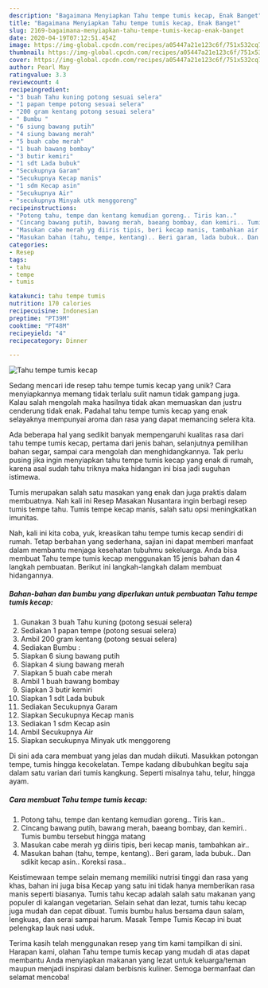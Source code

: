 ```yaml
---
description: "Bagaimana Menyiapkan Tahu tempe tumis kecap, Enak Banget"
title: "Bagaimana Menyiapkan Tahu tempe tumis kecap, Enak Banget"
slug: 2169-bagaimana-menyiapkan-tahu-tempe-tumis-kecap-enak-banget
date: 2020-04-19T07:12:51.454Z
image: https://img-global.cpcdn.com/recipes/a05447a21e123c6f/751x532cq70/tahu-tempe-tumis-kecap-foto-resep-utama.jpg
thumbnail: https://img-global.cpcdn.com/recipes/a05447a21e123c6f/751x532cq70/tahu-tempe-tumis-kecap-foto-resep-utama.jpg
cover: https://img-global.cpcdn.com/recipes/a05447a21e123c6f/751x532cq70/tahu-tempe-tumis-kecap-foto-resep-utama.jpg
author: Pearl May
ratingvalue: 3.3
reviewcount: 4
recipeingredient:
- "3 buah Tahu kuning potong sesuai selera"
- "1 papan tempe potong sesuai selera"
- "200 gram kentang potong sesuai selera"
- " Bumbu "
- "6 siung bawang putih"
- "4 siung bawang merah"
- "5 buah cabe merah"
- "1 buah bawang bombay"
- "3 butir kemiri"
- "1 sdt Lada bubuk"
- "Secukupnya Garam"
- "Secukupnya Kecap manis"
- "1 sdm Kecap asin"
- "Secukupnya Air"
- "secukupnya Minyak utk menggoreng"
recipeinstructions:
- "Potong tahu, tempe dan kentang kemudian goreng.. Tiris kan.."
- "Cincang bawang putih, bawang merah, baeang bombay, dan kemiri.. Tumis bumbu tersebut hingga matang"
- "Masukan cabe merah yg diiris tipis, beri kecap manis, tambahkan air.."
- "Masukan bahan (tahu, tempe, kentang).. Beri garam, lada bubuk.. Dan sdikit kecap asin.. Koreksi rasa.."
categories:
- Resep
tags:
- tahu
- tempe
- tumis

katakunci: tahu tempe tumis 
nutrition: 170 calories
recipecuisine: Indonesian
preptime: "PT39M"
cooktime: "PT48M"
recipeyield: "4"
recipecategory: Dinner

---
```



![Tahu tempe tumis kecap](https://img-global.cpcdn.com/recipes/a05447a21e123c6f/751x532cq70/tahu-tempe-tumis-kecap-foto-resep-utama.jpg)

Sedang mencari ide resep tahu tempe tumis kecap yang unik? Cara menyiapkannya memang tidak terlalu sulit namun tidak gampang juga. Kalau salah mengolah maka hasilnya tidak akan memuaskan dan justru cenderung tidak enak. Padahal tahu tempe tumis kecap yang enak selayaknya mempunyai aroma dan rasa yang dapat memancing selera kita.

Ada beberapa hal yang sedikit banyak mempengaruhi kualitas rasa dari tahu tempe tumis kecap, pertama dari jenis bahan, selanjutnya pemilihan bahan segar, sampai cara mengolah dan menghidangkannya. Tak perlu pusing jika ingin menyiapkan tahu tempe tumis kecap yang enak di rumah, karena asal sudah tahu triknya maka hidangan ini bisa jadi suguhan istimewa.

Tumis merupakan salah satu masakan yang enak dan juga praktis dalam membuatnya. Nah kali ini Resep Masakan Nusantara ingin berbagi resep tumis tempe tahu. Tumis tempe kecap manis, salah satu opsi meningkatkan imunitas.


Nah, kali ini kita coba, yuk, kreasikan tahu tempe tumis kecap sendiri di rumah. Tetap berbahan yang sederhana, sajian ini dapat memberi manfaat dalam membantu menjaga kesehatan tubuhmu sekeluarga. Anda bisa membuat Tahu tempe tumis kecap menggunakan 15 jenis bahan dan 4 langkah pembuatan. Berikut ini langkah-langkah dalam membuat hidangannya.

<!--inarticleads1-->

##### Bahan-bahan dan bumbu yang diperlukan untuk pembuatan Tahu tempe tumis kecap:

1. Gunakan 3 buah Tahu kuning (potong sesuai selera)
1. Sediakan 1 papan tempe (potong sesuai selera)
1. Ambil 200 gram kentang (potong sesuai selera)
1. Sediakan  Bumbu :
1. Siapkan 6 siung bawang putih
1. Siapkan 4 siung bawang merah
1. Siapkan 5 buah cabe merah
1. Ambil 1 buah bawang bombay
1. Siapkan 3 butir kemiri
1. Siapkan 1 sdt Lada bubuk
1. Sediakan Secukupnya Garam
1. Siapkan Secukupnya Kecap manis
1. Sediakan 1 sdm Kecap asin
1. Ambil Secukupnya Air
1. Siapkan secukupnya Minyak utk menggoreng


Di sini ada cara membuat yang jelas dan mudah diikuti. Masukkan potongan tempe, tumis hingga kecokelatan. Tempe kadang dibubuhkan begitu saja dalam satu varian dari tumis kangkung. Seperti misalnya tahu, telur, hingga ayam. 

<!--inarticleads2-->

##### Cara membuat Tahu tempe tumis kecap:

1. Potong tahu, tempe dan kentang kemudian goreng.. Tiris kan..
1. Cincang bawang putih, bawang merah, baeang bombay, dan kemiri.. Tumis bumbu tersebut hingga matang
1. Masukan cabe merah yg diiris tipis, beri kecap manis, tambahkan air..
1. Masukan bahan (tahu, tempe, kentang).. Beri garam, lada bubuk.. Dan sdikit kecap asin.. Koreksi rasa..


Keistimewaan tempe selain memang memiliki nutrisi tinggi dan rasa yang khas, bahan ini juga bisa Kecap yang satu ini tidak hanya memberikan rasa manis seperti biasanya. Tumis tahu kecap adalah salah satu makanan yang populer di kalangan vegetarian. Selain sehat dan lezat, tumis tahu kecap juga mudah dan cepat dibuat. Tumis bumbu halus bersama daun salam, lengkuas, dan serai sampai harum. Masak Tempe Tumis Kecap ini buat pelengkap lauk nasi uduk. 

Terima kasih telah menggunakan resep yang tim kami tampilkan di sini. Harapan kami, olahan Tahu tempe tumis kecap yang mudah di atas dapat membantu Anda menyiapkan makanan yang lezat untuk keluarga/teman maupun menjadi inspirasi dalam berbisnis kuliner. Semoga bermanfaat dan selamat mencoba!
